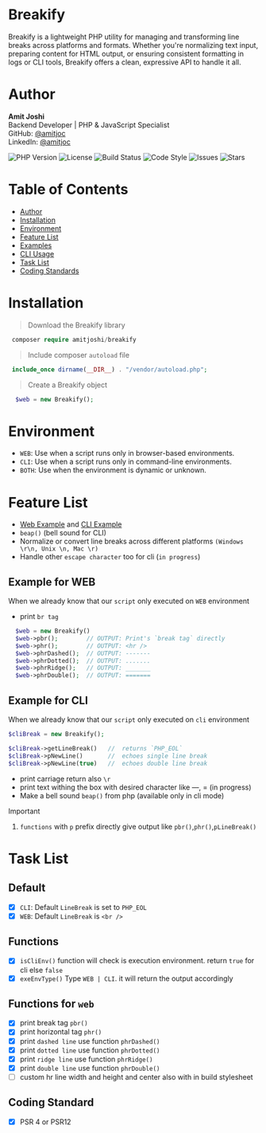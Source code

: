 # Breakify  
Breakify is a lightweight PHP utility for managing and transforming line breaks across platforms and formats.
Whether you're normalizing text input, preparing content for HTML output, or ensuring consistent formatting in 
logs or CLI tools, Breakify offers a clean, expressive API to handle it all.

# Author

**Amit Joshi**  
Backend Developer | PHP & JavaScript Specialist  
GitHub: [@amitjoc](https://github.com/amitjoc)  
LinkedIn: [@amitjoc](https://www.linkedin.com/in/amitjoc/)

![PHP Version](https://img.shields.io/badge/PHP-7.4%2B-blue)
![License](https://img.shields.io/github/license/amitjoc/breakify)
![Build Status](https://img.shields.io/github/actions/workflow/status/amitjoc/breakify/php.yml)
![Code Style](https://img.shields.io/badge/code%20style-PSR12-green)
![Issues](https://img.shields.io/github/issues/amitjoc/breakify)
![Stars](https://img.shields.io/github/stars/amitjoc/breakify?style=social)


# Table of Contents
- [Author](#author)
- [Installation](#installation)
- [Environment](#environment)
- [Feature List](#feature-list)
- [Examples](#example-for-web)
- [CLI Usage](#example-for-cli)
- [Task List](#task-list)
- [Coding Standards](#coding-standard)

# Installation

> Download the Breakify library
```php
 composer require amitjoshi/breakify
```
> Include composer `autoload` file  
```php 
 include_once dirname(__DIR__) . "/vendor/autoload.php"; 
 ```
> Create a Breakify object 
```php
  $web = new Breakify();
```

# Environment
- `WEB`: Use when a script runs only in browser-based environments.
- `CLI`: Use when a script runs only in command-line environments.
- `BOTH`: Use when the environment is dynamic or unknown.


# Feature List

- [Web Example](#example-for-web) and [CLI Example](#example-for-cli) 
- `beap()` (bell sound for CLI)
- Normalize or convert line breaks across different platforms `(Windows \r\n, Unix \n, Mac \r)`
- Handle other `escape character` too for cli (`in progress`)

## Example for WEB

When we already know that our `script` only executed on `WEB` environment

- print `br tag`
```php
  $web = new Breakify()
  $web->pbr();        // OUTPUT: Print's `break tag` directly
  $web->phr();        // OUTPUT: <hr />
  $web->phrDashed();  // OUTPUT: ------- 
  $web->phrDotted();  // OUTPUT: .......
  $web->phrRidge();   // OUTPUT: _______
  $web->phrDouble();  // OUTPUT: =======
```

## Example for CLI
When we already know that our `script` only executed on `cli` environment

```php
$cliBreak = new Breakify();

$cliBreak->getLineBreak()   //  returns `PHP_EOL`
$cliBreak->pNewLine()       //  echoes single line break
$cliBreak->pNewLine(true)   //  echoes double line break
```
- print carriage return also `\r`
- print text withing the box with desired character like —, = (in progress)
- Make a bell sound `beap()` from php (available only in cli mode)

> [!IMPORTANT]  
> 1. `functions` with `p` prefix directly give output like `pbr()`,`phr()`,`pLineBreak()`  

# Task List
 
## Default

- [x] `CLI`: Default `LineBreak` is set to `PHP_EOL` 
- [x] `WEB`: Default `LineBreak` is `<br />`

## Functions
- [x] `isCliEnv()` function will check is execution environment. return `true` for cli else `false`
- [x] `exeEnvType()` Type `WEB | CLI`. it will return the output accordingly 

## Functions for `web`

- [x] print break tag  `pbr()`
- [x] print horizontal tag  `phr()`
- [x] print `dashed line` use function `phrDashed()`  
- [x] print `dotted line` use function `phrDotted()`
- [x] print `ridge line` use function `phrRidge()`
- [x] print `double line` use function `phrDouble()`
- [ ] custom hr line width and height and center also with in build stylesheet

## Coding Standard

- [x] PSR 4 or PSR12